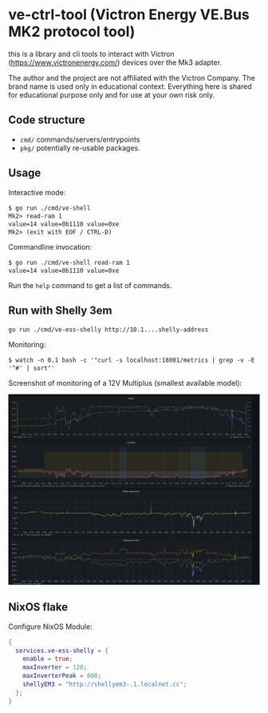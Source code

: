 # ve-ctrl-tool (Victron Energy VE.Bus MK2 protocol tool)

this is a library and cli tools to interact with Victron (https://www.victronenergy.com/) devices
over the Mk3 adapter.

The author and the project are not affiliated with the Victron Company. The brand name is used
only in educational context. Everything here is shared for educational purpose only and 
for use at your own risk only.

## Code structure

- `cmd/` commands/servers/entrypoints
- `pkg/` potentially re-usable packages.

## Usage

Interactive mode:

```shell
$ go run ./cmd/ve-shell
Mk2> read-ram 1
value=14 value=0b1110 value=0xe
Mk2> (exit with EOF / CTRL-D)
```

Commandline invocation:

```shell
$ go run ./cmd/ve-shell read-ram 1
value=14 value=0b1110 value=0xe
```

Run the `help` command to get a list of commands.

## Run with Shelly 3em

```shell
go run ./cmd/ve-ess-shelly http://10.1....shelly-address
```

Monitoring:

```shell
$ watch -n 0.1 bash -c '"curl -s localhost:18001/metrics | grep -v -E '^#' | sort"'
```

Screenshot of monitoring of a 12V Multiplus (smallest available model):

![](README.grafana.png)

## NixOS flake

Configure NixOS Module:
```nix
{
  services.ve-ess-shelly = {
    enable = true;
    maxInverter = 120;
    maxInverterPeak = 800;
    shellyEM3 = "http://shellyem3-.1.localnet.cc";
  };
}
```


